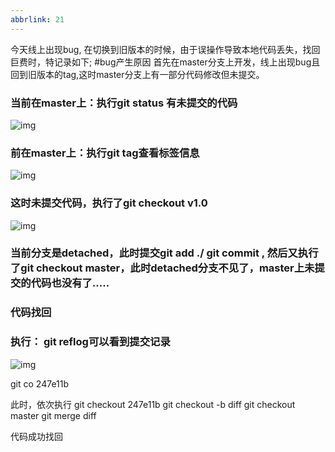 ```yaml
---
abbrlink: 21
---
```

今天线上出现bug, 在切换到旧版本的时候，由于误操作导致本地代码丢失，找回巨费时，特记录如下; #bug产生原因 首先在master分支上开发，线上出现bug且回到旧版本的tag,这时master分支上有一部分代码修改但未提交。

### **当前在master上：执行git status 有未提交的代码**

![img](https://gitee.com/yarbei/imgcloud/raw/main/202111261717386.jpg)

### **前在master上：执行git tag查看标签信息**

![img](https://gitee.com/yarbei/imgcloud/raw/main/202111261717474.jpg)

### **这时未提交代码，执行了git checkout v1.0**

![img](https://pic1.zhimg.com/80/v2-09de9e74f3d429e31690956ae3b32eec_1440w.jpg)

### **当前分支是detached，此时提交git add ./ git commit , 然后又执行了git checkout master，此时detached分支不见了，master上未提交的代码也没有了.....**

### **代码找回**

### **执行： git reflog可以看到提交记录**

![img](https://gitee.com/yarbei/imgcloud/raw/main/202111261717734.jpg)

git co 247e11b

此时，依次执行 git checkout 247e11b git checkout -b diff git checkout master git merge diff

代码成功找回